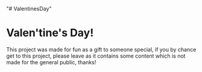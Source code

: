"# ValentinesDay" 
<h1>Valen'tine's Day!</h1>
This project was made for fun as a gift to someone special, if you by chance get to this project, please leave as it contains some content which is not made for the general public, thanks!
